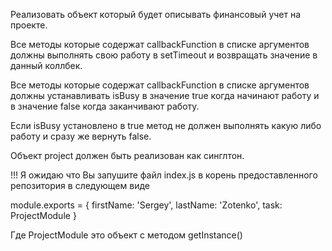
Реализовать объект который будет описывать финансовый учет на проекте.

Все методы которые содержат callbackFunction в списке аргументов должны выполнять свою работу в setTimeout и возвращать значение в данный коллбек.

Все методы которые содержат callbackFunction в списке аргументов должны устанавливать isBusy в значение true когда начинают работу
и в значение false когда заканчивают работу.

Если isBusy установлено в true метод не должен выполнять какую либо работу и сразу же вернуть false.

Объект project должен быть реализован как синглтон.

!!! Я ожидаю что Вы запушите файл index.js в корень предоставленного репозитория в следующем виде

module.exports = {
   firstName: 'Sergey',
   lastName: 'Zotenko',
   task: ProjectModule
}

Где ProjectModule это объект с методом getInstance()



